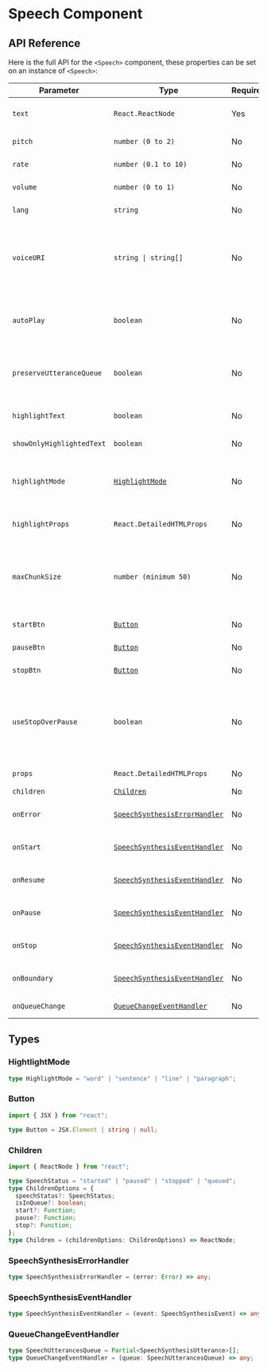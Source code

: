 # Speech Component

## API Reference

Here is the full API for the `<Speech>` component, these properties can be set on an instance of `<Speech>`:

| Parameter                 | Type                                                          | Required | Default           | Description                                                                                                                                                                                                                                                |
| ------------------------- | ------------------------------------------------------------- | -------- | ----------------- | ---------------------------------------------------------------------------------------------------------------------------------------------------------------------------------------------------------------------------------------------------------- |
| `text`                    | `React.ReactNode`                                             | Yes      | -                 | It contains the text to be spoken by **Web Speech API**.                                                                                                                                                                                                   |
| `pitch`                   | `number (0 to 2)`                                             | No       | `1`               | The pitch at which the utterance will be spoken.                                                                                                                                                                                                           |
| `rate`                    | `number (0.1 to 10)`                                          | No       | `1`               | The speed at which the utterance will be spoken.                                                                                                                                                                                                           |
| `volume`                  | `number (0 to 1)`                                             | No       | `1`               | The volume at which the utterance will be spoken.                                                                                                                                                                                                          |
| `lang`                    | `string`                                                      | No       | -                 | The language in which the utterance will be spoken.                                                                                                                                                                                                        |
| `voiceURI`                | `string \| string[]`                                          | No       | -                 | The voice using which the utterance will be spoken. If provided an array, further voices will be used as fallback if initial voices are not found. See possible values [here](https://developer.mozilla.org/en-US/docs/Web/API/SpeechSynthesis/getVoices). |
| `autoPlay`                | `boolean`                                                     | No       | `false`           | Automatically starts speech when the component loads or when `text` changes, if set to true.                                                                                                                                                               |
| `preserveUtteranceQueue`  | `boolean`                                                     | No       | `false`           | Whether to maintain a queue of speech utterances (true) or clear previous utterances (false).                                                                                                                                                              |
| `highlightText`           | `boolean`                                                     | No       | `false`           | Whether the words in the text should be highlighted as they are read or not.                                                                                                                                                                               |
| `showOnlyHighlightedText` | `boolean`                                                     | No       | `false`           | If `true`, returns only the currently highlighted text.                                                                                                                                                                                                    |
| `highlightMode`           | [`HighlightMode`](#hightlightmode)                            | No       | `word`            | Defines the level of text highlighting: `word`, `sentence` (highlights until `.`, `?`, `!`, or `\n`), `line` (splits only at `\n`), or `paragraph`.                                                                                                        |
| `highlightProps`          | `React.DetailedHTMLProps`                                     | No       | -                 | Props to customize the highlighted word, typically applied to the `<mark>` tag.                                                                                                                                                                            |
| `maxChunkSize`            | `number (minimum 50)`                                         | No       | 250               | Specifies the maximum size of each text chunk when dividing the text. This helps manage the Web Speech API's text limit, avoiding issues related to large text inputs.                                                                                     |
| `startBtn`                | [`Button`](#button)                                           | No       | `<HiVolumeUp />`  | Button to start the speech instance.                                                                                                                                                                                                                       |
| `pauseBtn`                | [`Button`](#button)                                           | No       | `<HiVolumeOff />` | Button to pause the speech instance.                                                                                                                                                                                                                       |
| `stopBtn`                 | [`Button`](#button)                                           | No       | `<HiMiniStop />`  | Button to stop the speech instance.                                                                                                                                                                                                                        |
| `useStopOverPause`        | `boolean`                                                     | No       | `false`           | Whether the controls should display `stopBtn` instead of `pauseBtn`. In Android devices, `SpeechSynthesis.pause()` behaves like `SpeechSynthesis.cancel()`. See [details](https://developer.mozilla.org/en-US/docs/Web/API/SpeechSynthesis/pause)          |
| `props`                   | `React.DetailedHTMLProps`                                     | No       | -                 | Props to customize the `<Speech>` component.                                                                                                                                                                                                               |
| `children`                | [`Children`](#children)                                       | No       | -                 | See [usage with FaC](/docs/usage/speech#full-customization)                                                                                                                                                                                                |
| `onError`                 | [`SpeechSynthesisErrorHandler`](#speechsynthesiserrorhandler) | No       | `console.error`   | Function to be executed if browser doesn't support **Web Speech API**.                                                                                                                                                                                     |
| `onStart`                 | [`SpeechSynthesisEventHandler`](#speechsynthesiseventhandler) | No       | -                 | Function to be executed when speech utterance is started.                                                                                                                                                                                                  |
| `onResume`                | [`SpeechSynthesisEventHandler`](#speechsynthesiseventhandler) | No       | -                 | Function to be executed when speech utterance is resumed.                                                                                                                                                                                                  |
| `onPause`                 | [`SpeechSynthesisEventHandler`](#speechsynthesiseventhandler) | No       | -                 | Function to be executed when speech utterance is paused.                                                                                                                                                                                                   |
| `onStop`                  | [`SpeechSynthesisEventHandler`](#speechsynthesiseventhandler) | No       | -                 | Function to be executed when speech utterance is stopped.                                                                                                                                                                                                  |
| `onBoundary`              | [`SpeechSynthesisEventHandler`](#speechsynthesiseventhandler) | No       | -                 | Function to be executed at specified boundaries during speech synthesis.                                                                                                                                                                                   |
| `onQueueChange`           | [`QueueChangeEventHandler`](#queuechangeeventhandler)         | No       | -                 | Function to be executed whenever `queue` changes.                                                                                                                                                                                                          |

## Types

### HightlightMode

```typescript
type HighlightMode = "word" | "sentence" | "line" | "paragraph";
```

### Button

```typescript
import { JSX } from "react";

type Button = JSX.Element | string | null;
```

### Children

```typescript
import { ReactNode } from "react";

type SpeechStatus = "started" | "paused" | "stopped" | "queued";
type ChildrenOptions = {
  speechStatus?: SpeechStatus;
  isInQueue?: boolean;
  start?: Function;
  pause?: Function;
  stop?: Function;
};
type Children = (childrenOptions: ChildrenOptions) => ReactNode;
```

### SpeechSynthesisErrorHandler

```typescript
type SpeechSynthesisErrorHandler = (error: Error) => any;
```

### SpeechSynthesisEventHandler

```typescript
type SpeechSynthesisEventHandler = (event: SpeechSynthesisEvent) => any;
```

### QueueChangeEventHandler

```typescript
type SpeechUtterancesQueue = Partial<SpeechSynthesisUtterance>[];
type QueueChangeEventHandler = (queue: SpeechUtterancesQueue) => any;
```
